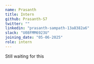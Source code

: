 ```yaml
---
name: Prasanth
title: Intern
github: Prasanth-S7
twitter: ""
linkedin: "prasanth-sampath-13a8382a6"
slack: "U08FMM6923U"
joining_date: "05-06-2025"
role: intern
---
```


Still waiting for this
